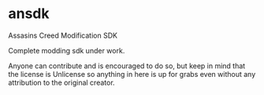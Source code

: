 # ansdk
Assasins Creed Modification SDK

Complete modding sdk under work.

Anyone can contribute and is encouraged to do so, but keep in mind that the license is Unlicense so anything in here is up for grabs even without any attribution to the original creator.
